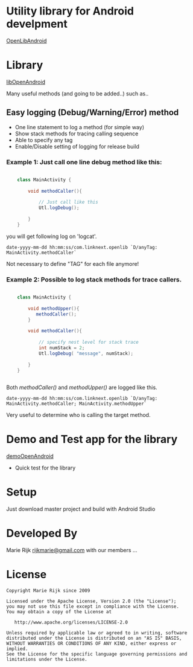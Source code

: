 # Utility library for Android develpment
[OpenLibAndroid](https://github.com/link-marie/OpenLibAndroid)

# Library

[libOpenAndroid](https://github.com/link-marie/OpenLibAndroid/tree/master/libOpenAndroid)

 Many useful methods (and going to be added..)
 such as..

## Easy logging (Debug/Warning/Error) method

- One line statement to log a method (for simple way)
- Show stack methods for tracing calling sequence
- Able to specify any tag
- Enable/Disable setting of logging for release build

### Example 1: Just call one line debug method like this:

```java

    class MainActivity {
    
        void methodCaller(){
        
            // Just call like this
            Utl.logDebug();
        
        }
    }


```

you will get following log on 'logcat'.

    date-yyyy-mm-dd hh:mm:ss/com.linknext.openlib `D/anyTag: MainActivity.methodCaller`

Not necessary to define "TAG" for each file anymore!


### Example 2: Possible to log stack methods for trace callers.

 ```java
 
     class MainActivity {
  
         void methodUpper(){
            methodCaller();
         }
     
         void methodCaller(){
         
             // specify nest level for stack trace
             int numStack = 2;
             Utl.logDebug( "message", numStack);
         
         }
     }
  
 ```


Both *methodCaller()* and *methodUpper()* are logged like this.

    date-yyyy-mm-dd hh:mm:ss/com.linknext.openlib `D/anyTag: MainActivity.methodCaller; MainActivity.methodUpper`

Very useful to determine who is calling the target method.


# Demo and Test app for the library

[demoOpenAndroid](https://github.com/link-marie/OpenLibAndroid/tree/master/demoOpenAndroid)

- Quick test for the library

# Setup
Just download master project and build with Android Studio


# Developed By
Marie Rijk <rijkmarie@gmail.com>
with our members ...

# License

    Copyright Marie Rijk since 2009

    Licensed under the Apache License, Version 2.0 (the "License");
    you may not use this file except in compliance with the License.
    You may obtain a copy of the License at

       http://www.apache.org/licenses/LICENSE-2.0

    Unless required by applicable law or agreed to in writing, software
    distributed under the License is distributed on an "AS IS" BASIS,
    WITHOUT WARRANTIES OR CONDITIONS OF ANY KIND, either express or implied.
    See the License for the specific language governing permissions and
    limitations under the License.

